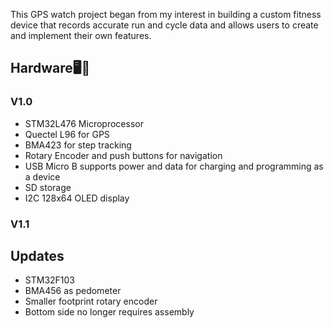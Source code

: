 This GPS watch project began from my interest in building a custom fitness device that records accurate run and cycle data and allows users to create and implement their own features.

## Hardware🖥️🔧
### V1.0
- STM32L476 Microprocessor
- Quectel L96 for GPS
- BMA423 for step tracking
- Rotary Encoder and push buttons for navigation
- USB Micro B supports power and data for charging and programming as a device
- SD storage
- I2C 128x64 OLED display

### V1.1
## Updates
- STM32F103
- BMA456 as pedometer
- Smaller footprint rotary encoder
- Bottom side no longer requires assembly
